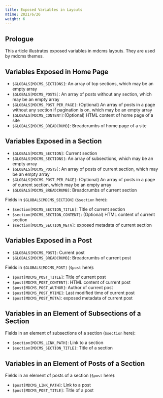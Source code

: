 ```yaml
---
title: Exposed Variables in Layouts
mtime: 2021/6/26
weight: 6
---
```


## Prologue

This article illustrates exposed variables in mdcms layouts. They are used by mdcms themes.

## Variables Exposed in Home Page

* `$GLOBALS[MDCMS_SECTIONS]`: An array of top sections, which may be an empty array
* `$GLOBALS[MDCMS_POSTS]`: An array of posts without any section, which may be an empty array
* `$GLOBALS[MDCMS_POST_PER_PAGE]`: (Optional) An array of posts in a page without any section if pagination is on, which may be an empty array
* `$GLOBALS[MDCMS_CONTENT]`:(Optional) HTML content of home page of a site
* `$GLOBALS[MDCMS_BREADCRUMB]`: Breadcrumbs of home page of a site

## Variables Exposed in a Section

* `$GLOBALS[MDCMS_SECTION]`: Current section
* `$GLOBALS[MDCMS_SECTIONS]`: An array of subsections, which may be an empty array
* `$GLOBALS[MDCMS_POSTS]`: An array of posts of current section, which may be an empty array
* `$GLOBALS[MDCMS_POST_PER_PAGE]`: (Optional) An array of posts in a page of current section, which may be an empty array
* `$GLOBALS[MDCMS_BREADCRUMB]`: Breadcrumbs of current section

Fields in `$GLOBALS[MDCMS_SECTION]` (`$section` here):

* `$section[MDCMS_SECTION_TITLE]`: Title of current section
* `$section[MDCMS_SECTION_CONTENT]`: (Optional) HTML content of current section
* `$section[MDCMS_SECTION_META]`: exposed metadata of current section

## Variables Exposed in a Post

* `$GLOBALS[MDCMS_POST]`: Current post
* `$GLOBALS[MDCMS_BREADCRUMB]`: Breadcrumbs of current post

Fields in `$GLOBALS[MDCMS_POST]` (`$post` here):

* `$post[MDCMS_POST_TITLE]`: Title of current post
* `$post[MDCMS_POST_CONTENT]`: HTML content of current post
* `$post[MDCMS_POST_AUTHOR]`: Author of current post
* `$post[MDCMS_POST_MTIME]`: Last modified time of current post
* `$post[MDCMS_POST_META]`: exposed metadata of current post

## Variables in an Element of Subsections of a Section

Fields in an element of subsections of a section (`$section` here):

* `$section[MDCMS_LINK_PATH]`: Link to a section
* `$section[MDCMS_SECTION_TITLE]`: Title of a section

## Variables in an Element of Posts of a Section

Fields in an element of posts of a section (`$post` here):

* `$post[MDCMS_LINK_PATH]`: Link to a post
* `$post[MDCMS_POST_TITLE]`: Title of a post
